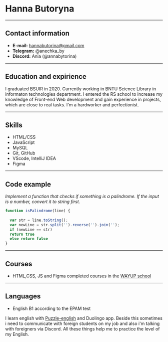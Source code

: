 # Hanna Butoryna

****

## Contact information

* **E-mail:** hannabutorina@gmail.com
* **Telegram:** @anechka_by
* **Discord:** Ania (@annabytorina)

****

## Education and expirience

I graduated BSUIR in 2020. Currently working in BNTU Science Library in informaton technologies department.
I entered the RS school to increase my knowledge of Front-end Web development and gain experience in projects, which are close to real tasks. I'm a hardworker and perfectionist.

****

## Skills

* HTML/CSS
* JavaScript
* MySQL
* Git, GitHub
* VScode, IntelliJ IDEA
* Figma

****

## Code example

*Implement a function that checks if something is a palindrome. If the input is a number, convert it to string first.*

``` javascript
function isPalindrome(line) {
  
  var str = line.toString();
  var newLine = str.split('').reverse('').join('');
  if (newLine == str) 
  return true
  else return false
}
```

****

## Courses

* HTML,CSS, JS and Figma completed courses in the [WAYUP school](https://wayup.in/)

****

## Languages

* English B1 according to the EPAM test

I learn english with [Puzzle-english](https://puzzle-english.com/) and Duolingo app. Beside this sometimes i need to communicate with foreign students on my job and also i'm talking with foreigners via Discord. All these things help me to practice the level of my English.
